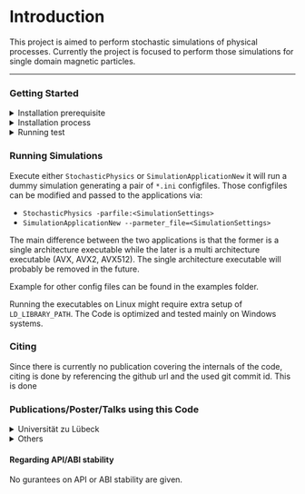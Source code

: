# Introduction

This project is aimed to perform stochastic simulations of physical processes. Currently the project is focused to perform those simulations for single domain magnetic particles. 

<hr>

### Getting Started

<details>
<summary>Installation prerequisite</summary>

 1. [CMake](https://cmake.org/) 
 2. [MATLAB](www.mathworks.com) (Linux: Needs to be on PATH for CMake to find it!)
 3. C++ compiler e.g. clang(-cl) from [LLVM](https://llvm.org/) (don't use MSVC if you care about performance). 
 
</details>

<details>
<summary>Installation process</summary>

 1. Get the code (executed from `<basedir>`)
    * `git clone https://github.com/Neumann-A/StochasticPhysics.git <srcdir>`
    * `cd <srcdir>`
    * setup git submodules via `git submodule init` and `git submodule update`
 3. setup vcpkg.
    1. `git clone https://github.com/microsoft/vcpkg.git` (either in `<srcdir>` or `<basedir>`)
    2. Bootstrap vcpkg. `cd vcpkg`
       * Windows: `bootstrap.bat -disableMetrics -win64` 
       * Linux: `./bootstrap.sh -disableMetrics` (optional: `-useSystemBinaries`)
    3. Install dependencies via vcpkg
        * `vcpkg install serar pcg-cpp eigen3 boost-random --overlay-ports=<srcdir>/vcpkg-ports`
            * On Windows: use `--triplet x64-windows` or `--triplet x64-windows-static`
 4. configure with cmake e.g. `cmake -G "Ninja" -DCMAKE_BUILD_TYPE=Release -S <path-to-source> -B <path-to-build>`. Available build options are: `VCPKG_TARGET_TRIPLET`, `BUILD_TESTING`, `BUILD_BENCHMARKS`
    * You might need to set `-DVCPKG_TARGET_TRIPLET=<triplet>`
    * Other options (the default should be fine) `Simulation_PCG`, `Simulation_Boost_Random`,`Simulation_WITH_GSL_Solvers` (requires GSL), `Simulation_WITH_ImplicitMidpoint`
 5. build/install with cmake e.g. `cmake --build [<options>] -B <path-to-build>`
    * `--target SimulationApplicationNew` or `StochasticPhysics`
    * `--config Release`
 
</details>

<details>
<summary>Running test</summary>

 * Same as installation process
 * Tests are located in the Tests subfolder
 * Not all tests are designed to be succesful. 
 * List of availale test targets:
   * Random_State_Init_Test
   * Implicit_solver_Test
   * Neel_Problem_Test
   * Neel_Spherical_Test
   * BrownAndNeel_Relaxation_Test (TODO: remove Relaxation)
   * NeelSpherical_BrownEuler_Relaxation_Test (TODO: remove Relaxation)
 
</details>

 ### Running Simulations

Execute either `StochasticPhysics` or `SimulationApplicationNew` it will run a dummy simulation generating a pair of `*.ini` configfiles. Those configfiles can be modified and passed to the applications via:

 * `StochasticPhysics -parfile:<SimulationSettings>`
 * `SimulationApplicationNew --parmeter_file=<SimulationSettings>`

The main difference between the two applications is that the former is a single architecture executable while the later is a multi architecture executable (AVX, AVX2, AVX512). The single architecture executable will probably be removed in the future. 

Example for other config files can be found in the examples folder. 

Running the executables on Linux might require extra setup of `LD_LIBRARY_PATH`. The Code is optimized and tested mainly on Windows systems. 
 
 ### Citing
 Since there is currently no publication covering the internals of the code, citing is done by referencing the github url and the used git commit id. This is done 

 ### Publications/Poster/Talks using this Code

 <details>
 <summary>Universität zu Lübeck</summary>
 TODO
 </details>

 <details>
 <summary>Others</summary>
 None yet
 </details>

 #### Regarding API/ABI stability
 No gurantees on API or ABI stability are given. 